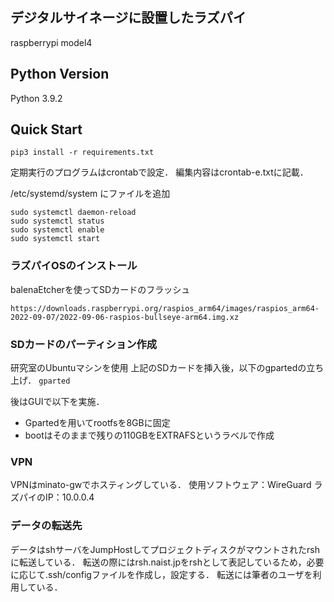 ## デジタルサイネージに設置したラズパイ
raspberrypi model4
## Python Version
Python 3.9.2
## Quick Start
```
pip3 install -r requirements.txt
```
定期実行のプログラムはcrontabで設定．
編集内容はcrontab-e.txtに記載．

/etc/systemd/system にファイルを追加
```cp /home/pi/work/cap_video.service /etc/systemd/system/
sudo systemctl daemon-reload
sudo systemctl status
sudo systemctl enable
sudo systemctl start
```

### ラズパイOSのインストール
balenaEtcherを使ってSDカードのフラッシュ

`https://downloads.raspberrypi.org/raspios_arm64/images/raspios_arm64-2022-09-07/2022-09-06-raspios-bullseye-arm64.img.xz`

### SDカードのパーティション作成
研究室のUbuntuマシンを使用
上記のSDカードを挿入後，以下のgpartedの立ち上げ．
```gparted```

後はGUIで以下を実施．
- Gpartedを用いてrootfsを8GBに固定
- bootはそのままで残りの110GBをEXTRAFSというラベルで作成

### VPN
VPNはminato-gwでホスティングしている．
使用ソフトウェア：WireGuard
ラズパイのIP：10.0.0.4

### データの転送先
データはshサーバをJumpHostしてプロジェクトディスクがマウントされたrshに転送している．
転送の際にはrsh.naist.jpをrshとして表記しているため，必要に応じて.ssh/configファイルを作成し，設定する．
転送には筆者のユーザを利用している．


